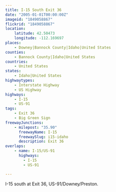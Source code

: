 ```yaml
---
title: I-15 South Exit 36
date: "2005-01-01T00:00:00Z"
imageid: "1849058867"
flickrid: "1849058867"
location:
    latitude: 42.50473
    longitude: -112.169697
places:
    - Downey|Bannock County|Idaho|United States
counties:
    - Bannock County|Idaho|United States
countries:
    - United States
states:
    - Idaho|United States
highwaytypes:
    - Interstate Highway
    - US Highway
highways:
    - I-15
    - US-91
tags:
    - Exit 36
    - Big Green Sign
freewayJunctions:
    - milepost: "35.90"
      freewayName: I-15
      freewaySlug: i15-idaho
      description: Exit 36
overlaps:
    - name: I-15/US-91
      highways:
        - I-15
        - US-91

---
```

I-15 south at Exit 36, US-91/Downey/Preston.